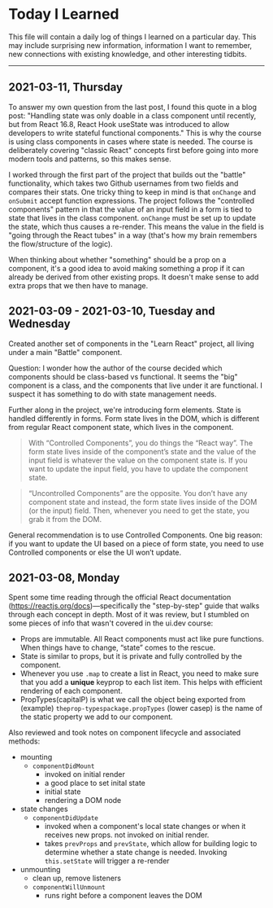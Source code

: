 # Today I Learned

This file will contain a daily log of things I learned on a particular day. This may include surprising new information, information I want to remember, new connections with existing knowledge, and other interesting tidbits.

---

## 2021-03-11, Thursday

To answer my own question from the last post, I found this quote in a blog post: "Handling state was only doable in a class component until recently, but from React 16.8, React Hook useState was introduced to allow developers to write stateful functional components." This is why the course is using class components in cases where state is needed. The course is deliberately covering "classic React" concepts first before going into more modern tools and patterns, so this makes sense.

I worked through the first part of the project that builds out the "battle" functionality, which takes two Github usernames from two fields and compares their stats. One tricky thing to keep in mind is that `onChange` and `onSubmit` accept function expressions. The project follows the "controlled components" pattern in that the value of an input field in a form is tied to state that lives in the class component. `onChange` must be set up to update the state, which thus causes a re-render. This means the value in the field is "going through the React tubes" in a way (that's how my brain remembers the flow/structure of the logic).

When thinking about whether "something" should be a prop on a component, it's a good idea to avoid making something a prop if it can already be derived from other existing props. It doesn't make sense to add extra props that we then have to manage.
## 2021-03-09 - 2021-03-10, Tuesday and Wednesday

Created another set of components in the "Learn React" project, all living under a main "Battle" component.

Question: I wonder how the author of the course decided which components should be class-based vs functional. It seems the "big" component is a class, and the components that live under it are functional. I suspect it has something to do with state management needs.

Further along in the project, we're introducing form elements. State is handled differently in forms. Form state lives in the DOM, which is different from regular React component state, which lives in the component. 

> With “Controlled Components”, you do things the “React way”. The form state lives inside of the component’s state and the value of the input field is whatever the value on the component state is. If you want to update the input field, you have to update the component state.

> “Uncontrolled Components” are the opposite. You don’t have any component state and instead, the form state lives inside of the DOM (or the input) field. Then, whenever you need to get the state, you grab it from the DOM.

General recommendation is to use Controlled Components. One big reason: if you want to update the UI based on a piece of form state, you need to use Controlled components or else the UI won’t update.
## 2021-03-08, Monday

Spent some time reading through the official React documentation (https://reactjs.org/docs)—specifically the "step-by-step" guide that walks through each concept in depth. Most of it was review, but I stumbled on some pieces of info that wasn't covered in the ui.dev course:

- Props are immutable. All React components must act like pure functions. When things have to change, “state” comes to the rescue.
- State is similar to props, but it is private and fully controlled by the component.
- Whenever you use `.map` to create a list in React, you need to make sure that you add a **unique** keyprop to each list item. This helps with efficient rendering of each component.
- PropTypes(capitalP) is what we call the object being exported from (example)  `theprop-typespackage.propTypes` (lower casep) is the name of the static property we add to our component.

Also reviewed and took notes on component lifecycle and associated methods:
- mounting
    - `componentDidMount`
        - invoked on initial render
        - a good place to set inital state
        - initial state
        - rendering a DOM node
- state changes
    -   `componentDidUpdate`
        - invoked when a component's local state changes or when it receives new props. not invoked on initial render.
        - takes `prevProps` and `prevState`, which allow for building logic to determine whether a state change is needed. Invoking `this.setState` will trigger a re-render
- unmounting
    - clean up, remove listeners
    - `componentWillUnmount`
        - runs right before a component leaves the DOM